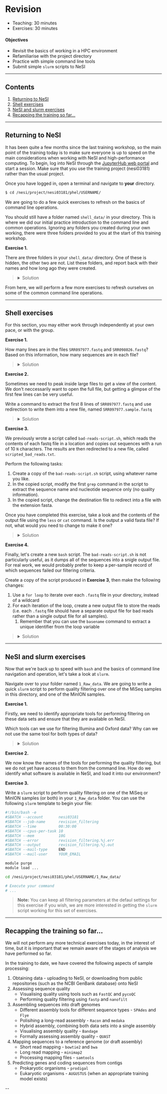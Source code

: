 # Revision

* Teaching: 30 minutes
* Exercises: 30 minutes

#### Objectives

* Revisit the basics of working in a HPC environment
* Refamiliarise with the project directory
* Practice with simple command line tools
* Submit simple `slurm` scripts to NeSI

---

## Contents

1. [Returning to NeSI](#returning-to-nesi)
1. [Shell exercises](#shell-exercises)
1. [NeSI and slurm exercises](#nesi-and-slurm-exercises)
1. [Recapping the training so far...](#Recapping-the-training-so-far...)

---

## Returning to NeSI

It has been quite a few months since the last training workshop, so the main point of the training today is to make sure everyone is up to speed on the main considerations when working with NeSI and high-performance computing. To begin, log into NeSI through the [JupyterHub web portal](https://jupyter.nesi.org.nz/) and start a session. Make sure that you use the training project (nesi03181) rather than the usual project.

Once you have logged in, open a terminal and navigate to **your** directory.

```bash
$ cd /nesi/project/nesi03181/phel/USERNAME/
```

We are going to do a few quick exercises to refresh on the basics of command line operations.

You should still have a folder named `shell_data/` in your directory. This is where we did our initial practice introduction to the command line and common operations. Ignoring any folders you created during your own working, there were three folders provided to you at the start of this training workshop.

**Exercise 1.**

There are three folders in your `shell_data/` directory. One of these is hidden, the other two are not. List these folders, and report back with their names and how long ago they were created.

> <details>
> <summary>Solution</summary>
>
> ```bash
> $ cd shell_data/
> $ ls -a -l
> drwxrws---+  2 dsen018        nesi03181 4096 Jun  2  2021 .hidden
> drwxrws---+  3 dsen018        nesi03181 4096 Jul 11  2021 sra_metadata
> drwxrws---+  3 dsen018        nesi03181 4096 Jun 23  2021 untrimmed_fastq
> ```
> </details>

From here, we will perform a few more exercises to refresh ourselves on some of the common command line operations.

---

## Shell exercises

For this section, you may either work through independently at your own pace, or with the group.

**Exercise 1.**

How many lines are in the files `SRR097977.fastq` and `SRR098026.fastq`? Based on this information, how many sequences are in each file?

> <details>
> <summary>Solution</summary>
>
> ```bash
> $ wc -l *.fastq
> #  996 SRR097977.fastq
> #  996 SRR098026.fastq
> # 1992 total
> ```
> </details>

**Exercise 2.**

Sometimes we need to peak inside large files to get a view of the content. We don't neccessarily want to open the full file, but getting a glimpse of the first few lines can be very useful.

Write a command to extract the first 8 lines of `SRR097977.fastq` and use redirection to write them into a new file, named `SRR097977.sample.fastq`

> <details>
> <summary>Solution</summary>
>
> ```bash
> $ head -n8 SRR097977.fastq > SRR097977.sample.fastq
> ```
> </details>

**Exercise 3.**

We previously wrote a script called `bad-reads-script.sh`, which reads the contents of each fastq file in a location and copies out sequences with a run of 10 `N` characters. The results are then redirected to a new file, called `scripted_bad_reads.txt`.

Perform the following tasks:

1. Create a copy of the `bad-reads-script.sh` script, using whatever name you like.
1. In the copied script, modify the first `grep` command in the script to extract the sequence name and nucleotide sequence only (no quality information).
1. In the copied script, change the destination file to redirect into a file with the extension fasta.

Once you have completed this exercise, take a look and the contents of the output file using the `less` or `cat` command. Is the output a valid fasta file? If not, what would you need to change to make it one?

> <details>
> <summary>Solution</summary>
>
> Create the copy of the script:
>
> ```bash
> $ cp bad-reads-script.sh bad-reads-script_copy.sh
> ```   
>
> Now edit the contents:
>
> ```bash
> $ grep -B1 NNNNNNNNNN *.fastq | grep -v "^--" > scripted_bad_reads.fasta
> ```
> </details>

**Exercise 4.**

Finally, let's create a new `bash` script. The `bad-reads-script.sh` is not particularly useful, as it dumps all of the sequences into a snigle output file. For real work, we would probably prefer to keep a per-sample record of which sequences failed our filtering criteria.

Create a copy of the script produced in **Exercise 3**, then make the following changes:

1. Use a `for loop` to iterate over each `.fastq` file in your directory, instead of a wildcard
1. For each iteration of the loop, create a new output file to store the reads (i.e. each `.fastq` file should have a separate output file for bad reads rather than a single output file for all samples).
   1. Remember that you can use the `basename` command to extract a unique identifier from the loop variable

> <details>
> <summary>Solution</summary>
>
> ```bash
> for f in *.fastq;
> do
>     o=$(basename ${f} .fastq)
>     grep -B1 -A2 NNNNNNNNNN ${f} | grep -v "^--" > ${o}.bad_reads.txt
> done
> ```
> </details>

---

## NeSI and slurm exercises

Now that we're back up to speed with `bash` and the basics of command line navigation and operation, let's take a look at `slurm`.

Navigate over to your folder named `1_Raw_data`. We are going to write  a quick `slurm` script to perform quality filtering over one of the MiSeq samples in this directory, and one of the MinION samples.

**Exercise 1.**

Firstly, we need to identify appropriate tools for performing filtering on these data sets and ensure that they are available on NeSI.

Which tools can we use for filtering Illumina and Oxford data? Why can we not use the same tool for both types of data?

> <details>
> <summary>Solution</summary>
>
> This is achieved with either the `module spider` or `module avail` command:
>
> ```bash
> $ module spider fastp
> $ module spider nanofilt
> ```
> </details>

**Exercise 2.**

We now know the names of the tools for performing the quality filtering, but we do not yet have access to them from the command line. How do we identify what software is available in NeSI, and load it into our environment?

**Exercise 3.**

Write a `slurm` script to perform quality filtering on one of the MiSeq or MinION samples (or both) in your `1_Raw_data` folder. You can use the following `slurm` template to begin your file:

```bash
#!/bin/bash -e
#SBATCH --account       nesi03181
#SBATCH --job-name      revision_filtering
#SBATCH --time          00:30:00
#SBATCH --cpus-per-task 10
#SBATCH --mem           10G
#SBATCH --error         revision_filtering.%j.err
#SBATCH --output        revision_filtering.%j.out
#SBATCH --mail-type     END
#SBATCH --mail-user     YOUR_EMAIL

module purge
module load ...

cd /nesi/project/nesi03181/phel/USERNAME/1_Raw_data/

# Execute your command
# ...
```

>**Note:** You can keep all filtering parameters at the defaul settings for this exercise if you wish, we are more interested in getting the `slurm` script working for this set of exercises.

---

## Recapping the training so far...

We will not perform any more technical exercises today, in the interest of time, but it is important that we remain aware of the stages of analysis we have performed so far.

In the training to date, we have covered the following aspects of sample processing:

1. Obtaining data - uploading to NeSI, or downloading from public repositories (such as the NCBI GenBank database) onto NeSI
1. Assessing sequence quality
   * Visualising quality using tools such as `FastQC` and `pycoQC`
   * Performing quality filtering using `fastp` and `nanofilt`
1. Assembling sequences into draft genomes
   * Different assembly tools for different sequence types - `SPAdes` and `Flye`
   * Polisihing a long-read assembly - `Racon` and `medaka`
   * Hybrid assembly, combining both data sets into a single assembly
   * Visualising assembly quality - `Bandage`
   * Formally assessing assembly quality - `QUAST`
1. Mapping sequences to a reference genome (or draft assembly)
   * Short read mapping - `bowtie2` and `bwa`
   * Long read mapping - `minimap2`
   * Processing mapping files - `samtools`
1. Predicting genes and coding sequences from contigs
   * Prokaryotic organisms - `prodigal`
   * Eukaryotic organisms - `AUGUSTUS` (when an appropriate training model exists)
 
--

